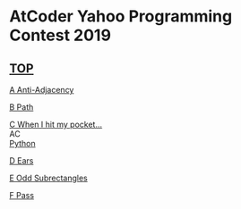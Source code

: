 # AtCoder Yahoo Programming Contest 2019  

## [TOP](https://atcoder.jp/contests/yahoo-procon2019-qual)  

[A Anti-Adjacency](https://atcoder.jp/contests/yahoo-procon2019-qual/tasks/yahoo_procon2019_qual_a)   

[](https://atcoder.jp/contests/yahoo-procon2019-qual/submissions/)  

[B Path](https://atcoder.jp/contests/yahoo-procon2019-qual/tasks/yahoo_procon2019_qual_b)   

[](https://atcoder.jp/contests/yahoo-procon2019-qual/submissions/)  

[C When I hit my pocket...](https://atcoder.jp/contests/yahoo-procon2019-qual/tasks/yahoo_procon2019_qual_c)   
AC  
[Python](https://atcoder.jp/contests/yahoo-procon2019-qual/submissions/16065289)  

[D Ears](https://atcoder.jp/contests/yahoo-procon2019-qual/tasks/yahoo_procon2019_qual_d)   

[](https://atcoder.jp/contests/yahoo-procon2019-qual/submissions/)  

[E Odd Subrectangles](https://atcoder.jp/contests/yahoo-procon2019-qual/tasks/yahoo_procon2019_qual_e)   

[](https://atcoder.jp/contests/yahoo-procon2019-qual/submissions/)  

[F Pass](https://atcoder.jp/contests/yahoo-procon2019-qual/tasks/yahoo_procon2019_qual_f)   

[](https://atcoder.jp/contests/yahoo-procon2019-qual/submissions/)  

